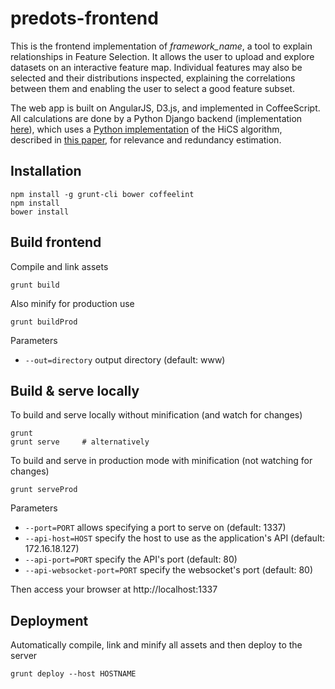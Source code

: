 # predots-frontend

This is the frontend implementation of *framework_name*, a tool to explain relationships in Feature Selection. It allows the user to upload and explore datasets on an interactive feature map. Individual features may also be selected and their distributions inspected, explaining the correlations between them and enabling the user to select a good feature subset.   

The web app is built on AngularJS, D3.js, and implemented in CoffeeScript. All calculations are done by a Python Django backend (implementation [here](https://github.com/KDD-OpenSource/predots)), which uses a [Python implementation](https://github.com/KDD-OpenSource/python-hics) of the HiCS algorithm, described in [this paper](http://ieeexplore.ieee.org/abstract/document/6228154/), for relevance and redundancy estimation.

## Installation

```
npm install -g grunt-cli bower coffeelint
npm install
bower install
```

## Build frontend

Compile and link assets

```
grunt build
```

Also minify for production use

```
grunt buildProd
```

Parameters
- `--out=directory` output directory (default: www)

## Build & serve locally

To build and serve locally without minification (and watch for changes)

```
grunt
grunt serve		# alternatively
```

To build and serve in production mode with minification (not watching for changes)

```
grunt serveProd
```

Parameters
- `--port=PORT` allows specifying a port to serve on (default: 1337)
- `--api-host=HOST` specify the host to use as the application's API (default: 172.16.18.127)
- `--api-port=PORT` specify the API's port (default: 80)
- `--api-websocket-port=PORT` specify the websocket's port (default: 80)


Then access your browser at http://localhost:1337

## Deployment

Automatically compile, link and minify all assets and then deploy to the server

```
grunt deploy --host HOSTNAME
```

